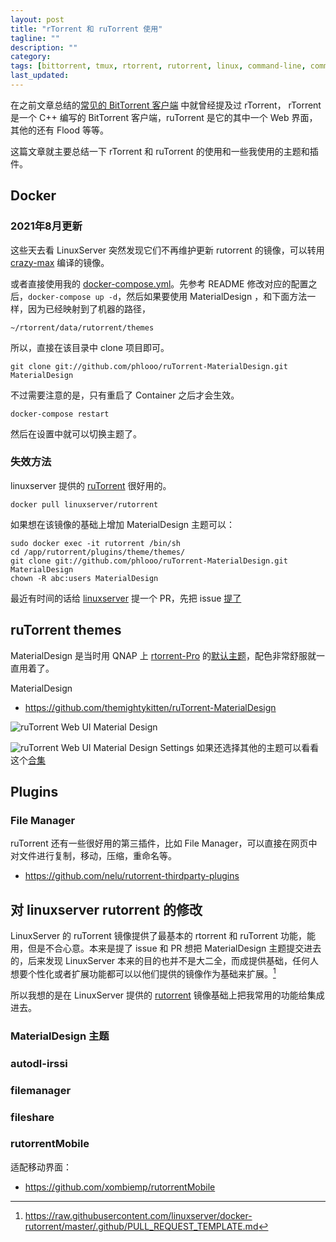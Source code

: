 ```yaml
---
layout: post
title: "rTorrent 和 ruTorrent 使用"
tagline: ""
description: ""
category:
tags: [bittorrent, tmux, rtorrent, rutorrent, linux, command-line, command, ]
last_updated:
---
```


在之前文章总结的[常见的 BitTorrent 客户端](/post/2018/04/bittorrent-client.html) 中就曾经提及过 rTorrent， rTorrent 是一个 C++ 编写的 BitTorrent 客户端，ruTorrent 是它的其中一个 Web 界面，其他的还有 Flood 等等。

这篇文章就主要总结一下 rTorrent 和 ruTorrent 的使用和一些我使用的主题和插件。

## Docker

### 2021年8月更新

这些天去看 LinuxServer 突然发现它们不再维护更新 rutorrent 的镜像，可以转用 [crazy-max](https://github.com/crazy-max/docker-rtorrent-rutorrent) 编译的镜像。

或者直接使用我的 [docker-compose.yml](https://github.com/einverne/dockerfile)。先参考 README 修改对应的配置之后，`docker-compose up -d`，然后如果要使用 MaterialDesign ，和下面方法一样，因为已经映射到了机器的路径，

    ~/rtorrent/data/rutorrent/themes

所以，直接在该目录中 clone 项目即可。

    git clone git://github.com/phlooo/ruTorrent-MaterialDesign.git MaterialDesign

不过需要注意的是，只有重启了 Container 之后才会生效。

    docker-compose restart

然后在设置中就可以切换主题了。


### 失效方法
linuxserver 提供的 [ruTorrent](https://hub.docker.com/r/linuxserver/rutorrent/) 很好用的。

	docker pull linuxserver/rutorrent

如果想在该镜像的基础上增加 MaterialDesign 主题可以：

	sudo docker exec -it rutorrent /bin/sh
	cd /app/rutorrent/plugins/theme/themes/
	git clone git://github.com/phlooo/ruTorrent-MaterialDesign.git MaterialDesign
	chown -R abc:users MaterialDesign

最近有时间的话给 [linuxserver](https://github.com/linuxserver/docker-rutorrent/issues/152) 提一个 PR，先把 issue [提了](https://github.com/linuxserver/docker-rutorrent/issues/152)


## ruTorrent themes

MaterialDesign 是当时用 QNAP 上 [rtorrent-Pro](https://forum.qnap.net.pl/download/rtorrent-pro-x86_64.17/) 的[默认主题](https://forum.qnap.net.pl/gallery/photos/rtorrent-pro_ux_ui_rutorrent.4094/)，配色非常舒服就一直用着了。

MaterialDesign

- <https://github.com/themightykitten/ruTorrent-MaterialDesign>

![ruTorrent Web UI Material Design](/assets/rutorrent-material-design-web-ui.png)

![ruTorrent Web UI Material Design Settings](/assets/rutorrent-material-design-web-ui-settings.png)
如果还选择其他的主题可以看看这个[合集](https://github.com/artyuum/3rd-party-ruTorrent-Themes)

## Plugins

### File Manager
ruTorrent 还有一些很好用的第三插件，比如 File Manager，可以直接在网页中对文件进行复制，移动，压缩，重命名等。

- <https://github.com/nelu/rutorrent-thirdparty-plugins>

## 对 linuxserver rutorrent 的修改

LinuxServer 的 ruTorrent 镜像提供了最基本的 rtorrent 和 ruTorrent 功能，能用，但是不合心意。本来是提了 issue 和 PR 想把 MaterialDesign 主题提交进去的，后来发现 LinuxServer 本来的目的也并不是大二全，而成提供基础，任何人想要个性化或者扩展功能都可以以他们提供的镜像作为基础来扩展。[^ref]

[^ref]: <https://raw.githubusercontent.com/linuxserver/docker-rutorrent/master/.github/PULL_REQUEST_TEMPLATE.md>

所以我想的是在 LinuxServer 提供的 [rutorrent](https://github.com/linuxserver/docker-rutorrent/) 镜像基础上把我常用的功能给集成进去。

### MaterialDesign 主题


### autodl-irssi

### filemanager

### fileshare

### rutorrentMobile
适配移动界面：

- <https://github.com/xombiemp/rutorrentMobile>
